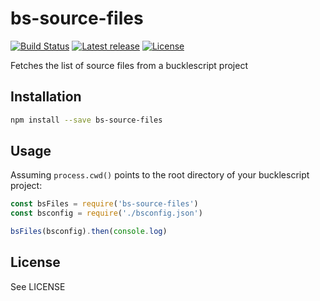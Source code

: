 # bs-source-files

[![Build Status](https://travis-ci.org/Risto-Stevcev/bs-source-files.svg?branch=master)](https://travis-ci.org/Risto-Stevcev/bs-source-files)
[![Latest release](https://img.shields.io/npm/v/bs-source-files.svg?style=flat)](https://www.npmjs.com/package/bs-source-files)
[![License](https://img.shields.io/npm/l/bs-source-files.svg?style=flat)](https://github.com/Risto-Stevcev/bs-source-files/blob/master/LICENSE)

Fetches the list of source files from a bucklescript project

## Installation

```sh
npm install --save bs-source-files
```

## Usage

Assuming `process.cwd()` points to the root directory of your bucklescript project:

```js
const bsFiles = require('bs-source-files')
const bsconfig = require('./bsconfig.json')

bsFiles(bsconfig).then(console.log)
``` 

## License

See LICENSE
